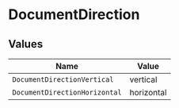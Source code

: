 # DocumentDirection


## Values

| Name                          | Value                         |
| ----------------------------- | ----------------------------- |
| `DocumentDirectionVertical`   | vertical                      |
| `DocumentDirectionHorizontal` | horizontal                    |